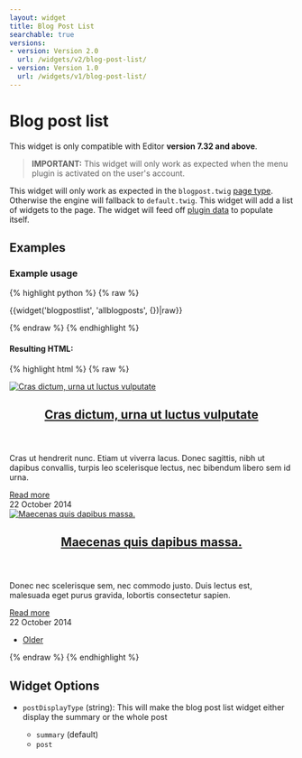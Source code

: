 ```yaml
---
layout: widget
title: Blog Post List
searchable: true
versions:
- version: Version 2.0
  url: /widgets/v2/blog-post-list/
- version: Version 1.0
  url: /widgets/v1/blog-post-list/
---
```


# Blog post list

This widget is only compatible with Editor **version 7.32 and above**.

> **IMPORTANT:** This widget will only work as expected when the menu plugin is activated on the user's account.

This widget will only work as expected in the `blogpost.twig` [page type](/templating/page-types/). Otherwise the engine will fallback to `default.twig`. This widget will add a list of widgets to the page. The widget will feed off [plugin data](/data/) to populate itself.

## Examples

### Example usage

{% highlight python %}
{% raw %}

{{widget('blogpostlist', 'allblogposts', {})|raw}}

{% endraw %}
{% endhighlight %}

#### Resulting HTML:

{% highlight html %}
{% raw %}

<div id="page-zones__main-widgets__blogpostlistWidget" data-name="blogpostlist" class="widget  widget--zone-widget">
  <div class="bk-blogpostlist  blogpostlist  widget__blogpostlist">
    <div class="post-items  blogpostlist__post-items">
      <article class="post-article  blogpostlist__post-article">
        <div class="post-image  blogpostlist__post-image">
          <a class="image-link  blogpostlist__image-link" href="/blog/cras-dictum%2C-urna-ut-luctus-vulputate">
          <img class="image  blogpostlist__image" src="//placehold.it/2250x800" alt="Cras dictum, urna ut luctus vulputate">
          </a>
        </div>
        <div class="post-content  blogpostlist__post-content">
          <header class="post-header  blogpostlist__post-header">
            <h2 class="post-title  blogpostlist__post-title">
              <a class="title-link  blogpostlist__title-link" href="/blog/cras-dictum%2C-urna-ut-luctus-vulputate">Cras dictum, urna ut luctus vulputate</a>
            </h2>
          </header>
          <div class="post-excerpt  blogpostlist__post-excerpt">
            <p>Cras ut hendrerit nunc. Etiam ut viverra lacus. Donec sagittis, nibh ut dapibus convallis, turpis leo scelerisque lectus, nec bibendum libero sem id urna.</p>
            <a class="read-more  blogpostlist__read-more" href="/blog/cras-dictum%2C-urna-ut-luctus-vulputate">Read more</a>
          </div>
        </div>
        <footer class="post-footer  blogpostlist__post-footer">
          <time class="timestamp  blogpostlist__timestamp" datetime="2014-10-22T00:00:00+00:00">22 October 2014</time>
        </footer>
      </article>
      <article class="post-article  blogpostlist__post-article">
        <div class="post-image  blogpostlist__post-image">
          <a class="image-link  blogpostlist__image-link" href="/blog/maecenas-quis-dapibus-massa.">
          <img class="image  blogpostlist__image" src="//placehold.it/300x100" alt="Maecenas quis dapibus massa.">
          </a>
        </div>
        <div class="post-content  blogpostlist__post-content">
          <header class="post-header  blogpostlist__post-header">
            <h2 class="post-title  blogpostlist__post-title">
              <a class="title-link  blogpostlist__title-link" href="/blog/maecenas-quis-dapibus-massa.">Maecenas quis dapibus massa.</a>
            </h2>
          </header>
          <div class="post-excerpt  blogpostlist__post-excerpt">
            <p>Donec nec scelerisque sem, nec commodo justo. Duis lectus est, malesuada eget purus gravida, lobortis consectetur sapien.</p>
            <a class="read-more  blogpostlist__read-more" href="/blog/maecenas-quis-dapibus-massa.">Read more</a>
          </div>
        </div>
        <footer class="post-footer  blogpostlist__post-footer">
          <time class="timestamp  blogpostlist__timestamp" datetime="2014-10-22T00:00:00+00:00">22 October 2014</time>
        </footer>
      </article>
    </div>
    <footer class="post-list-footer  blogpostlist__post-list-footer">
      <nav class="post-pagination  blogpostlist__post-pagination">
        <ul class="pagination-list  blogpostlist__pagination-list">
          <li class="pagination-item  blogpostlist__pagination-item">
            <a class="button  button--pagination  button--previous  icon  icon--previous  blogpostlist__button" href="/blog/page/2">
            <span class="control-text  blogpostlist__control-text">Older</span>
            </a>
          </li>
        </ul>
      </nav>
    </footer>
  </div>
</div>

{% endraw %}
{% endhighlight %}

## Widget Options

* `postDisplayType` (string): This will make the blog post list widget either display the summary or the whole post

  * `summary` (default)
  * `post`
